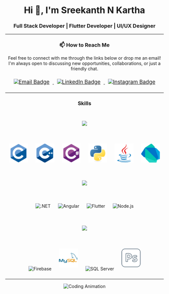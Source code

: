 <h1 align="center">Hi 👋, I'm Sreekanth N Kartha</h1>
<h3 align="center">Full Stack Developer | Flutter Developer | UI/UX Designer</h3>

---

<h3 align="center">📫 How to Reach Me</h3>

<p align="center">
  Feel free to connect with me through the links below or drop me an email! I'm always open to discussing new opportunities, collaborations, or just a friendly chat.
</p>

<p align="center">
  <a href="mailto:sreekanthnkartha@gmail.com">
    <img src="https://img.shields.io/badge/Email-sreekanthnkartha@gmail.com-red?style=flat-square&logo=gmail&logoColor=white" alt="Email Badge" style="font-size: 1.2em; padding: 10px;"/>
  </a>
  <a href="https://www.linkedin.com/in/sreekanthnkartha/">
    <img src="https://img.shields.io/badge/LinkedIn-0077B5?style=flat-square&logo=linkedin&logoColor=white" alt="LinkedIn Badge" style="font-size: 1.2em; padding: 10px;"/>
  </a>
  <a href="https://www.instagram.com/sreekanth_n_kartha/">
    <img src="https://img.shields.io/badge/Instagram-E4405F?style=flat-square&logo=instagram&logoColor=white" alt="Instagram Badge" style="font-size: 1.2em; padding: 10px;"/>
  </a>
</p>

---

<h3 align="center">Skills</h3>

<div align="center">
  <div style="padding: 20px;">
    <img src="https://img.shields.io/badge/Languages-4CAF50?style=flat-square&logoColor=white" style="font-size: 1.5em; padding: 10px;"/>
  </div>
  <p align="center">
    <img src="https://raw.githubusercontent.com/devicons/devicon/master/icons/c/c-original.svg" alt="C" width="60" height="60" title="C" style="padding: 10px;"/>
    <img src="https://raw.githubusercontent.com/devicons/devicon/master/icons/cplusplus/cplusplus-original.svg" alt="C++" width="60" height="60" title="C++" style="padding: 10px;"/>
    <img src="https://raw.githubusercontent.com/devicons/devicon/master/icons/csharp/csharp-original.svg" alt="C#" width="60" height="60" title="C#" style="padding: 10px;"/>
    <img src="https://raw.githubusercontent.com/devicons/devicon/master/icons/python/python-original.svg" alt="Python" width="60" height="60" title="Python" style="padding: 10px;"/>
    <img src="https://raw.githubusercontent.com/devicons/devicon/master/icons/java/java-original.svg" alt="Java" width="60" height="60" title="Java" style="padding: 10px;"/>
    <img src="https://raw.githubusercontent.com/devicons/devicon/master/icons/dart/dart-original.svg" alt="Dart" width="60" height="60" title="Dart" style="padding: 10px;"/>
  </p>
</div>

<div align="center">
  <div style="padding: 20px;">
    <img src="https://img.shields.io/badge/Frameworks-FF6F00?style=flat-square&logoColor=white" style="font-size: 1.5em; padding: 10px;"/>
  </div>
  <p align="center">
    <img src="https://upload.wikimedia.org/wikipedia/commons/e/ee/.NET_Core_Logo.svg" alt=".NET" width="60" height="60" title=".NET" style="padding: 10px;"/>
    <img src="https://angular.io/assets/images/logos/angular/angular.svg" alt="Angular" width="60" height="60" title="Angular" style="padding: 10px;"/>
    <img src="https://www.vectorlogo.zone/logos/flutterio/flutterio-icon.svg" alt="Flutter" width="60" height="60" title="Flutter" style="padding: 10px;"/>
    <img src="https://www.vectorlogo.zone/logos/nodejs/nodejs-icon.svg" alt="Node.js" width="60" height="60" title="Node.js" style="padding: 10px;"/>
  </p>
</div>

<div align="center">
  <div style="padding: 20px;">
    <img src="https://img.shields.io/badge/Tools-9C27B0?style=flat-square&logoColor=white" style="font-size: 1.5em; padding: 10px;"/>
  </div>
  <p align="center">
    <img src="https://www.vectorlogo.zone/logos/firebase/firebase-icon.svg" alt="Firebase" width="60" height="60" title="Firebase" style="padding: 10px;"/>
    <img src="https://raw.githubusercontent.com/devicons/devicon/master/icons/mysql/mysql-original-wordmark.svg" alt="MySQL" width="60" height="60" title="MySQL" style="padding: 10px;"/>
    <img src="https://www.svgrepo.com/show/303229/microsoft-sql-server-logo.svg" alt="SQL Server" width="60" height="60" title="SQL Server" style="padding: 10px;"/>
    <img src="https://raw.githubusercontent.com/devicons/devicon/master/icons/photoshop/photoshop-line.svg" alt="Photoshop" width="60" height="60" title="Photoshop" style="padding: 10px;"/>
  </p>
</div>

---

<p align="center">
  <img src="https://user-images.githubusercontent.com/20955511/199138068-0a7b7b75-a024-4f00-803f-30a19c5d1b2d.gif" width="400" height="200" alt="Coding Animation"/>
</p>
